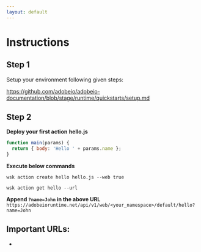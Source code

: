 ```yaml
---
layout: default
---
```

# Instructions

## Step 1
Setup your environment following given steps:

https://github.com/adobeio/adobeio-documentation/blob/stage/runtime/quickstarts/setup.md

## Step 2
**Deploy your first action**
**hello.js**

```js
function main(params) {
  return { body: 'Hello ' + params.name };
}
```

**Execute below commands**

`wsk action create hello hello.js --web true`

`wsk action get hello --url`


**Append `?name=John` in the above URL**
`https://adobeioruntime.net/api/v1/web/<your_namespace>/default/hello?name=John`






## Important URLs:

* 


